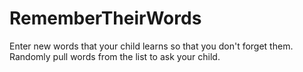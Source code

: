 # RememberTheirWords
Enter new words that your child learns so that you don't forget them. Randomly pull words from the list to ask your child.
